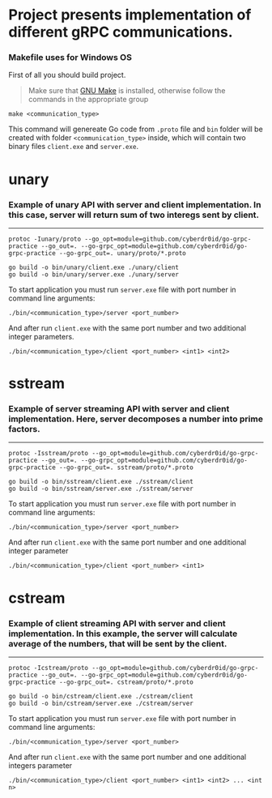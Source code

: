 # Project presents implementation of different gRPC communications.

### Makefile uses for **Windows**  OS

First of all you should build project.  
> Make sure that [GNU Make](https://www.gnu.org/software/make/) is installed, otherwise follow the commands in the appropriate group
```
make <communication_type>
```

This command will genereate Go code from `.proto` file and `bin` folder will be created with folder `<communication_type>` inside, which will contain two binary files `client.exe` and `server.exe`.

# unary
### Example of **unary** API with server and client implementation. In this case, server will return sum of two interegs sent by client.
---
```
protoc -Iunary/proto --go_opt=module=github.com/cyberdr0id/go-grpc-practice --go_out=. --go-grpc_opt=module=github.com/cyberdr0id/go-grpc-practice --go-grpc_out=. unary/proto/*.proto

go build -o bin/unary/client.exe ./unary/client
go build -o bin/unary/server.exe ./unary/server
```

To start application you must run `server.exe` file with port number in command line arguments:
```
./bin/<communication_type>/server <port_number>
```
And after run `client.exe` with the same port number and two additional integer parameters.
```
./bin/<communication_type>/client <port_number> <int1> <int2>
```  

# sstream
### Example of **server streaming** API with server and client implementation. Here, server decomposes a number into prime factors.
---
```
protoc -Isstream/proto --go_opt=module=github.com/cyberdr0id/go-grpc-practice --go_out=. --go-grpc_opt=module=github.com/cyberdr0id/go-grpc-practice --go-grpc_out=. sstream/proto/*.proto

go build -o bin/sstream/client.exe ./sstream/client
go build -o bin/sstream/server.exe ./sstream/server
```
To start application you must run `server.exe` file with port number in command line arguments:
```
./bin/<communication_type>/server <port_number>
```
And after run `client.exe` with the same port number and one additional integer parameter
```
./bin/<communication_type>/client <port_number> <int1>
```  

# cstream
### Example of **client streaming** API with server and client implementation. In this example, the server will calculate average of the numbers, that will be sent by the client.
---
```
protoc -Icstream/proto --go_opt=module=github.com/cyberdr0id/go-grpc-practice --go_out=. --go-grpc_opt=module=github.com/cyberdr0id/go-grpc-practice --go-grpc_out=. cstream/proto/*.proto

go build -o bin/cstream/client.exe ./cstream/client
go build -o bin/cstream/server.exe ./cstream/server
```
To start application you must run `server.exe` file with port number in command line arguments:
```
./bin/<communication_type>/server <port_number>
```
And after run `client.exe` with the same port number and one additional integers parameter
```
./bin/<communication_type>/client <port_number> <int1> <int2> ... <int n>
```  